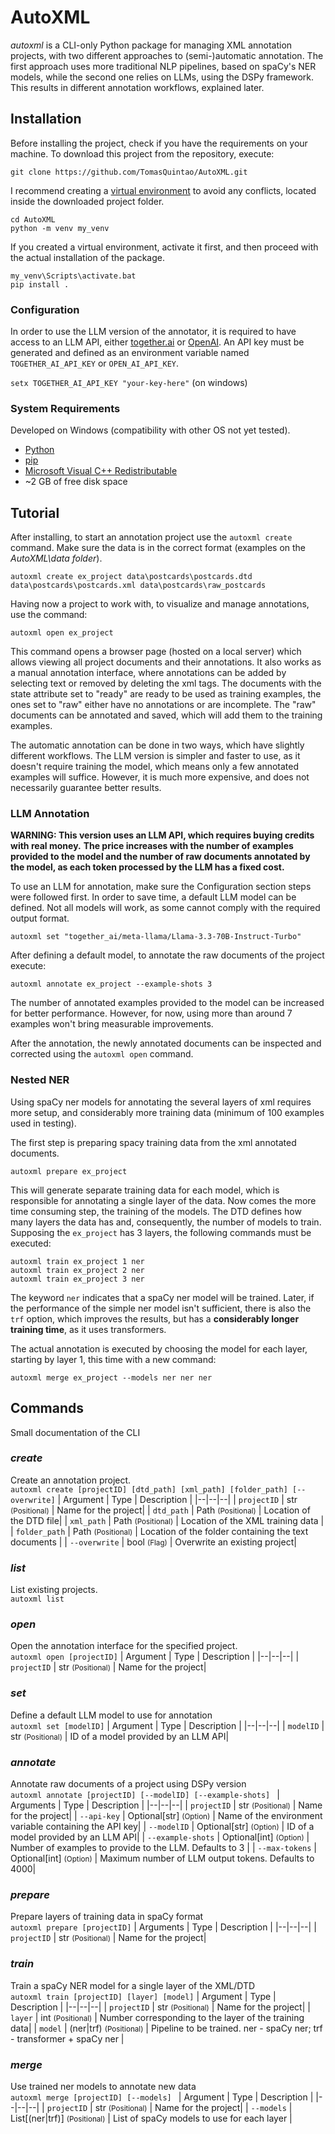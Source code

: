 # AutoXML

*autoxml* is a CLI-only Python package for managing XML annotation projects, with two different approaches to (semi-)automatic annotation.
The first approach uses more traditional NLP pipelines, based on spaCy's NER models, while the second one relies on LLMs, using the DSPy framework.
This results in different annotation workflows, explained later.

## Installation

Before installing the project, check if you have the requirements on your machine.
To download this project from the repository, execute: 

`git clone https://github.com/TomasQuintao/AutoXML.git`

 I recommend creating a [virtual environment](https://docs.python.org/3/library/venv.html) to avoid any conflicts, located inside the downloaded project folder.
```
cd AutoXML
python -m venv my_venv
```
If you created a virtual environment, activate it first, and then proceed with the actual installation of  the package.
```
my_venv\Scripts\activate.bat
pip install .
```

### Configuration

In order to use the LLM version of the annotator, it is required to have access to an LLM API,
either [together.ai](https://www.together.ai/) or [OpenAI](https://openai.com/api/).
An API key must be generated and defined as an environment variable named `TOGETHER_AI_API_KEY` or `OPEN_AI_API_KEY`.

`setx TOGETHER_AI_API_KEY "your-key-here"` (on windows)


### System Requirements
Developed on Windows (compatibility with other OS not yet tested).
-  [Python](https://www.python.org/downloads/)
-  [pip](https://pypi.org/project/pip/)
- [Microsoft Visual C++ Redistributable](https://learn.microsoft.com/en-us/cpp/windows/latest-supported-vc-redist?view=msvc-170)
- ~2 GB of free disk space

## Tutorial

After installing, to start an annotation project use the `autoxml create` command.
Make sure the data is in the correct format (examples on the *AutoXML\data folder*).  

`autoxml create ex_project data\postcards\postcards.dtd data\postcards\postcards.xml data\postcards\raw_postcards`

Having now a project to work with, to visualize and manage annotations, use the command:  

`autoxml open ex_project`

This command opens a browser page (hosted on a local server) which allows viewing all project
documents and their annotations. It also works as a manual annotation interface, 
where annotations can be added by selecting text or removed by deleting the xml tags.
The documents with the state attribute set to "ready" are ready to be used as training examples,
the ones set to "raw" either have no annotations or are incomplete.
The "raw" documents can be annotated and saved, which will add them to the training examples.


The automatic annotation can be done in two ways, which have slightly different workflows.
The LLM version is simpler and faster to use, as it doesn't require training the model, which means
only a few annotated examples will suffice.
However, it is much more expensive, and does not necessarily guarantee better results.

### LLM Annotation
**WARNING: This version uses an LLM API, which requires buying credits with real money.**
**The price increases with the number of examples provided to the model and the number of raw documents annotated by the model, as each token processed by the LLM has a fixed cost.**

To use an LLM for annotation, make sure the Configuration section steps were followed first.
In order to save time, a default LLM model can be defined. Not all models will work, as some cannot comply with the required output format.  

`autoxml set "together_ai/meta-llama/Llama-3.3-70B-Instruct-Turbo"`

After defining a default model, to annotate the raw documents of the project execute:  

`autoxml annotate ex_project --example-shots 3`

The number of annotated examples provided to the model can be increased for better performance.
However, for now, using more than around 7 examples won't bring measurable improvements.

After the annotation, the newly annotated documents can be inspected and corrected using the `autoxml open` command.

### Nested NER

Using spaCy ner models for annotating the several layers of xml requires more setup, and considerably more training data
(minimum of 100 examples used in testing).

The first step is preparing spacy training data from the xml annotated documents.

`autoxml prepare ex_project`

This will generate separate training data for each model, which is responsible for annotating a single layer of the data.
Now comes the more time consuming step, the training of the models. 
The DTD defines how many layers the data has and, consequently, the number of models to train.
Supposing the `ex_project` has 3 layers, the following commands must be executed:

```
autoxml train ex_project 1 ner
autoxml train ex_project 2 ner
autoxml train ex_project 3 ner
```

The keyword `ner` indicates that a spaCy ner model will be trained. 
Later, if the performance of the simple ner model isn't sufficient, there is also the `trf` option,
which improves the results, but has a **considerably longer training time**, as it uses transformers.

The actual annotation is executed by choosing the model for each layer, starting by layer 1,
this time with a new command:  

`autoxml merge ex_project --models ner ner ner`


## Commands
Small documentation of the CLI

### *create*
Create an annotation project.  
`autoxml create [projectID] [dtd_path] [xml_path] [folder_path] [--overwrite]`
| Argument | Type | Description | 
|--|--|--|
| `projectID` | str <small>(Positional)</small> | Name for the project|
| `dtd_path` | Path <small>(Positional)</small> | Location of the DTD file|
| `xml_path` | Path <small>(Positional)</small> | Location of the XML training data |
| `folder_path` | Path <small>(Positional)</small> | Location of the folder containing the text documents |
| `--overwrite` | bool <small>(Flag)</small> | Overwrite an existing project|

### *list*
List existing projects.  
`autoxml list`

### *open*
Open the annotation interface for the specified project.  
`autoxml open [projectID]`
| Argument | Type | Description | 
|--|--|--|
| `projectID` | str <small>(Positional)</small> | Name for the project|

### *set*
Define a default LLM model to use for annotation  
`autoxml set [modelID]`
| Argument | Type | Description | 
|--|--|--|
| `modelID` | str <small>(Positional)</small> | ID of a model provided by an LLM API|

### *annotate*
Annotate raw documents of a project using DSPy version  
`autoxml annotate [projectID] [--modelID] [--example-shots] `
| Arguments | Type | Description | 
|--|--|--|
| `projectID` | str <small>(Positional)</small> | Name for the project|
| `--api-key` | Optional[str] <small>(Option)</small> | Name of the environment variable containing the API key|
| `--modelID` | Optional[str] <small>(Option)</small> | ID of a model provided by an LLM API|
| `--example-shots` | Optional[int] <small>(Option)</small> | Number of examples to provide to the LLM. Defaults to 3 |
| `--max-tokens` | Optional[int] <small>(Option)</small> | Maximum number of LLM output tokens. Defaults to 4000|

### *prepare*
Prepare layers of training data in spaCy format  
`autoxml prepare [projectID]`
| Arguments | Type | Description | 
|--|--|--|
| `projectID` | str <small>(Positional)</small> | Name for the project|

### *train*
Train a spaCy NER model for a single layer of the XML/DTD  
`autoxml train [projectID] [layer] [model]`
| Argument | Type | Description | 
|--|--|--|
| `projectID` | str <small>(Positional)</small> | Name for the project|
| `layer` | int <small>(Positional)</small> | Number corresponding to the layer of the training data|
| `model` | (ner\|trf) <small>(Positional)</small> | Pipeline to be trained. ner - spaCy ner; trf - transformer + spaCy ner  |

### *merge*
Use trained ner models to annotate new data  
`autoxml merge [projectID] [--models] `
| Argument | Type | Description | 
|--|--|--|
| `projectID` | str <small>(Positional)</small> | Name for the project|
| `--models` | List[(ner\|trf)] <small>(Positional)</small> | List of spaCy models to use for each layer |
